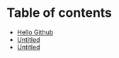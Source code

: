 # Table of contents

* [Hello Github](README.md)
* [Untitled](untitled.md)
* [Untitled](untitled-1.md)

